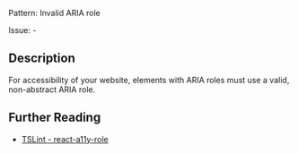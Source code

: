 Pattern: Invalid ARIA role

Issue: -

## Description

For accessibility of your website, elements with ARIA roles must use a valid, non-abstract ARIA role.

## Further Reading

* [TSLint - react-a11y-role](https://github.com/microsoft/tslint-microsoft-contrib/blob/master/README.md#supported-rules)
